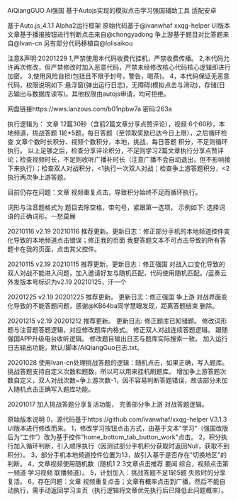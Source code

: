 AiQiangGUO Ai强国 基于Autojs实现的模拟点击学习强国辅助工具 适配安卓

基于Auto.js_4.1.1 Alpha2运行框架 原始代码基于@ivanwhaf xxqg-helper UI版本 文章基于播报按钮进行判断点击来自@chongyadong 争上游基于题目对比答题来自@Ivan-cn 另有部分代码移植自@lolisaikou

注意&声明:20201229 1,严禁使用本代码收费代挂机，严禁收费传播。 2,本代码允许再次修改，但严禁修改时加入恶意代码，严禁未经修改核心代码核心逻辑即进行加密。 3,使用风险自担(包括且不限于封号，警告，喝茶)。 4，本代码保证无恶意代码，权限说明如下:悬浮窗(弹出运行日志)，无障碍(模拟点击与滑动)，存储(日志输出与数据库读写)。其他权限由autojs申请，均可拒绝。

网盘链接https://wws.lanzous.com/b01npbw7a 密码:263a

执行逻辑为： 文章 12篇30秒（含前2篇文章分享点赞评论），视频 6个60秒，本地频道，挑战答题 1轮*5题，每日答题（至领取奖励已达今日上限），之后循环检查 文章个数时长积分、视频个数积分，本地，挑战，每日答题 积分，不足则循环执行。 以上足够之后，检查分享评论积分，不足则学习2篇文章执行分享点赞评论；检查视频时长，不足则收听广播补时长（注意广播不会自动退出，但不影响接下来执行）；检查双人对战积分，<1执行一次双人对战；检查争上游答题积分，<2执行两次争上游答题。

目前仍存在问题：文章 视频重复点击，导致积分始终不足而循环执行。

词形与注音题格式为 题目去除空格，带句号，紧跟第一选项。 示例如下: 选择词语的正确词形。一愁莫展

20210116 v2.19 20210116 推荐更新。更新日志：修正部分手机的本地频道控件变化导致的本地频道点击错误；修正我的页面 我要答题文本不可点击导致的所有答题卡在我的页面，点击其父控件。

20210115 v2.19 20210115 推荐更新。更新日志：修正强国 对战入口变化导致的双人对战不能进入问题，加入邀请好友与随机匹配，代码使用随机匹配。/蓝奏云外发版本号标识为v2.19 20210125，汗一个

20201225 v2.19 20201225 推荐更新。 更新日志：修正强国 争上游 对战界面变化导致的不能答题问题，感谢@KB64ba同学慧眼发现，距离答题结束 删除。

20201215 v2.19 20201212 推荐更新。 更新日志: 修正题库已知错题。 修改词形题与注音题答题逻辑，对应修改题库内格式。 修正双人对战连续答题逻辑。 跟随强国APP升级电台收听逻辑。 修改题目输出日志与题库实际搜索一致。 加入运行日志输出功能，默认/脚本/AiQiangGuo日志.txt。

20201028 使用Ivan-cn处理挑战答题的逻辑：随机点击，如果正确，写入题库。 挑战答题支持自定义次数和题数，所以可以用来挂机刷题库。 增加争上游答题次数自定义，双人对战次数=争上游次数-1，因不容易判断答题错误，故该部分未加入随机点击正确写入题库功能。

20201017 加入挑战答题分享复活功能， 完善部分争上游 对战答题逻辑。

原始版本说明 0，源代码基于https://github.com/ivanwhaf/xxqg-helper V3.1.3 UI版本进行修改而来。 1，修改学习按钮点击方式，由基于文本"学习"（强国改版后为“工作”）改为基于控件"home_bottom_tab_button_work"点击。 2，积分执行加入循环判断，引入顺序执行（因测试部分手机积分获取时返回Null，获取不到积分）。 3，部分手机本地频道控件位置为13，故引入基于是否存在"切换地区"的判断。 4，文章视频使用随机数（随机1 2 3文章点击推荐 要闻 综合，视频点击第一频道 学习视频 联播频道）。 5，计划加入：挑战答题不足1轮5题 失败时的分享复活。 6，存在问题：文章 视频重复点击；文章有概率点击到广播，然后不能自动执行，需手动返回学习主页（执行逻辑将文章优先执行后已降低此问题概率）。

